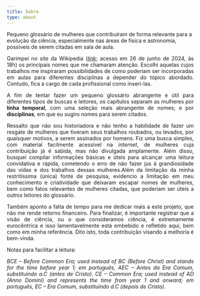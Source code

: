 ```yaml
---
title: Sobre
type: about
---
```


Pequeno glossário de mulheres que contribuíram de forma relevante para a evolução da ciência, especialmente nas áreas de física e astronomia, possíveis de serem citadas em sala de aula.

<div align="justify">

Garimpei no _site_ da Wikipedia ([_link_](https://en.wikipedia.org/wiki/Timeline_of_women_in_science); acesso em 26 de junho de 2024, às 18h) os principais nomes que me chamaram atenção. Escolhi aquelas cujos trabalhos me inspiraram possibilidades de como poderiam ser incorporadas em aulas para diferentes disciplinas a depender do tópico abordado. Contudo, fica a cargo de cada profissional como inseri-las.

A fim de tentar fazer um pequeno glossário abrangente e útil para diferentes tipos de buscas e leitores, os capítulos separam as mulheres por **linha temporal**, com uma seleção mais abrangente de nomes; e por **disciplinas**, em que eu sugiro nomes para serem citados.

Ressalto que não sou historiadora e não tenho a habilidade de fazer um resgate de mulheres que tiveram seus trabalhos roubados, ou levados, por quaisquer motivos, a serem assinados por homens. Fiz uma busca simples, com material facilmente acessível na _internet_, de mulheres cuja contribuição já é sabida, mas não divulgada amplamente. Além disso, busquei compilar informações básicas e úteis para alcançar uma leitura convidativa e rápida, cometendo o erro de não fazer jus à grandiosidade das vidas e dos trabalhos dessas mulheres.Além da limitação da minha restritíssima (única) fonte de pesquisa, evidencio a limitação em meu conhecimento e criatividade que deixaram escapar nomes de mulheres, bem como fatos relevantes de mulheres citadas, que poderiam ser úteis a outros leitores do glossário.

Também aponto a falta de tempo para me dedicar mais a este projeto, que não me rende retorno financeiro. Para finalizar, é importante registrar que a visão de ciência, ou o que consideramos ciência, é extremamente eurocêntrica e isso lamentavelmente está embebido e refletido aqui, bem como em minha referência. Dito isto, toda contribuição visando a melhoria é bem-vinda.

Notas para facilitar a leitura:

_BCE – Before Common Era; used instead of BC (Before Christ) and stands for the time before year 1; em português, AEC – Antes da Era Comum, substituindo a.C (antes de Cristo)._
_CE – Common Era; used instead of AD (Anno Domini) and represents the time from year 1 and onward; em português, EC – Era Comum, substituindo d.C (depois de Cristo)._

</div>
